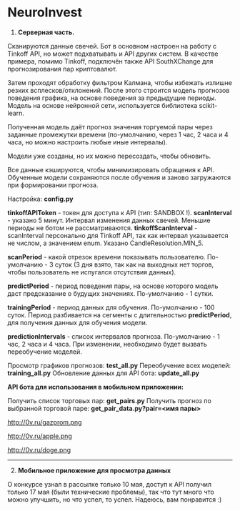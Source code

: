 # NeuroInvest

1. **Серверная часть.**

Сканируются данные свечей. Бот в основном настроен на работу с Tinkoff API, но может подхватывать и API других систем. 
В качестве примера, помимо Tinkoff, подключён также API SouthXChange для прогнозирования пар криптовалют.

Затем проходят обработку фильтром Калмана, чтобы избежать излишне резких всплесков/отклонений. 
После этого строится модель прогнозов поведения графика, на основе поведения за предыдущие периоды.
Модель на основе нейронной сети, используется библиотека scikit-learn.

Полученная модель даёт прогноз значения торгуемой пары через заданные промежутки времени (по-умолчанию, через 1 час, 2 часа и 4 часа, но можно настроить любые иные интервалы).

Модели уже созданы, но их можно пересоздать, чтобы обновить.

Все данные кэшируются, чтобы минимизировать обращения к API. Обученные модели сохраняются после обучения и заново загружаются при формировании прогноза.


Настройка: **config.py**

**tinkoffAPIToken** - токен для доступа к API (тип: SANDBOX !).
**scanInterval** - указано 5 минут. Интервал изменения данных свечей. Меньшие периоды не ботом не рассматриваются.
**tinkoffScanInterval** - scanInterval персонально для Tinkoff API, так как интервал указывается не числом, а значением enum. Указано CandleResolution.MIN_5.

**scanPeriod** - какой отрезок времени показывать пользователю. По-умолчанию - 3 суток (3 дня взято, так как на выходных нет торгов, чтобы пользователь не испугался отсутствия данных).

**predictPeriod** - период поведения пары, на основе которого модель даст предсказание о будущих значениях. По-умолчанию - 1 сутки.

**trainingPeriod** - период данных для обучения. По-умолчанию - 100 суток. Период разбивается на сегменты с длительностью **predictPeriod**, для получения данных для обучения модели.

**predictionIntervals** - список интервалов прогноза. По-умолчанию - 1 час, 2 часа и 4 часа. При изменении, необходимо будет вызвать переобучение моделей.

Просмотр графиков прогнозов: **test_all.py**
Переобучение всех моделей: **training_all.py**
Обновление данных для API бота: **update_all.py**

**API бота для использования в мобильном приложении:**

Получить список торговых пар: **get_pairs.py**
Получить прогноз по выбранной торговой паре: **get_pair_data.py?pair=<имя пары>**


http://0v.ru/gazprom.png

http://0v.ru/apple.png

http://0v.ru/doge.png

****


2. **Мобильное приложение для просмотра данных**



О конкурсе узнал в рассылке только 10 мая, доступ к API получил только 17 мая (были технические проблемы), так что тут много что можно улучшить, но что успел, то успел. Надеюсь, вам понравится :)
